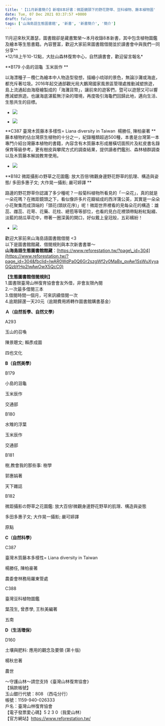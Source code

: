 ```yaml
---
title: '【11月新書簡介】新增8本好書：微距鏡頭下的野花野草、豆科植物、藤本植物圖'
date: Tue, 07 Dec 2021 03:37:57 +0000
draft: false
tags: ['山海島語生態圖書館', '新書', '新書簡介', '簡介']
---
```


11月迎來秋天蕭瑟，圖書館卻是藏書繁榮～本月收錄8本新書，其中包含植物圖鑑及繪本等生態書籍。內容豐富，歡迎大家前來圖書館借閱並於讀書會中與我們一同分享^^  
\*12/18上午10-12點，大肚山森林復育中心，自然讀書會，歡迎留言報名\*

**B179 小島的洄龜  玉米辰作 **

以海漂種子－欖仁為繪本中人物造型發想，描繪小琉球的景色，無論沙灘或海底，都充斥著垃圾。2016年起交通部觀光局大鵬灣國家風景區管理處推動減塑旅遊，島上流通起由海廢繪製成的「海灘貨幣」，讓前來的遊客們，暨可以遊憩又可以響應減塑旅遊。也讓海底湛藍無汙染的環境，再度吸引海龜們回歸此地，邁向生活、生態共生的目標。

*   ![](https://www.reforestation.tw/wp-content/uploads/2021/12/S__38281274.jpg)
    
*   ![](https://www.reforestation.tw/wp-content/uploads/2021/12/S__38281276.jpg)
    

**C387 臺灣木質藤本多樣性= Liana diversity in Taiwan  楊勝任, 陳柏豪著 **  
藤本植物約佔台灣原生植物的十分之一，紀錄種類超過500種，本書是台灣第一本專門介紹台灣藤本植物的書籍，內容含有木質藤本形成層橫切面照片及紅皮書名錄保育等級參考，更有樹皮與攀爬方式的調查結果，提供讀者們鑑別、森林植群調查以及木質藤本解說教育使用。

*   ![](https://www.reforestation.tw/wp-content/uploads/2021/12/圖片1.png)
    

**B182 微距攝影の野草之花圖鑑: 放大百倍!微觀身邊野花野草的肌理、構造與姿態/ 多田多惠子文; 大作晃一攝影; 嚴可婷譯 **

路邊的野花野草你認識了多少種呢？一般菊科植物所看見的「一朵花」，真的就是一朵花嗎？在微距鏡頭之下，看似像許多片花瓣組成的西洋蒲公英，其實是一朵朵小花聚集而成頂端的「頭花(頭狀花序)」呢！微距世界裡看的見每朵花的構造：雄蕊、雌蕊、花萼、花藥、花柱、總苞等等部位，也看的見白花裡頭帶點粉紅點綴、淡藍的胡瓜草花中，帶著一圈深黃的開口，好似戴上皇冠般，五彩繽紛！

*   ![](https://www.reforestation.tw/wp-content/uploads/2021/12/圖片2.png)
    

歡迎大家前來山海島語圖書館借閱 <3  
以下是圖書館館藏、借閱規則與本次新書書單～  
**山海島語生態圖書館館藏**：[https://www.reforestation.tw/?page\_id=304](https://www.reforestation.tw/?page_id=304&fbclid=IwAR0WdPa0Q6Gr2szgWf2y0MaBx_qvAw1SsWuXyyaGQzbYHp2lwAwOwX5QcC0)

**【生態圖書館借閱規則】**  
1.圖書限臺灣山林復育協會會友外借，非會友限內閱  
2.一次最多借閱三本  
3.借閱時間一個月，可來訊續借閱一次  
4.逾期歸還一天20元（逾期費用將轉作圖書館購書基金）

**Ａ（自然哲學、自然文學）**  

A293

玉山的召喚 

陳景聰文; 賴彥成圖 

四也文化 

**B（自然美學）**  

B179

小島的洄龜 

玉米辰作 

交通部 

B180

水雉的浮葉 

玉米辰作 

交通部 

B181

樹,教會我的那些事: 樹學 

郭惠娟著 

天下雜誌 

B182

微距攝影の野草之花圖鑑: 放大百倍!微觀身邊野花野草的肌理、構造與姿態 

多田多惠子文; 大作晃一攝影; 嚴可婷譯 

原點 

**C（自然科學）**  

C387

臺灣木質藤本多樣性= Liana diversity in Taiwan 

楊勝任, 陳柏豪著 

農委會林務局羅東管處 

C388

臺灣豆科植物圖鑑 

葉茂生, 曾彥學, 王秋美編著 

五南 

**D（生活環保）**  

D160

土壤與肥料: 應用的觀念及要領 (第十版)

楊秋忠著 

農世 

～守護山林～請您支持《臺灣山林復育協會》  
【捐款帳號】  
玉山銀行代號：808 （西屯分行）  
帳號：1159-940-026333  
戶名：臺灣山林復育協會  
【電子發票愛心碼】5 2 3 0（我愛山林）  
【官方網站】https://www.reforestation.tw/